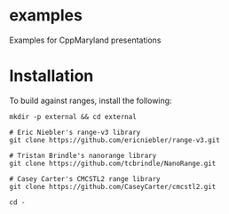 # examples
Examples for CppMaryland presentations

# Installation
To build against ranges, install the following:

```shell
mkdir -p external && cd external

# Eric Niebler's range-v3 library
git clone https://github.com/ericniebler/range-v3.git

# Tristan Brindle's nanorange library
git clone https://github.com/tcbrindle/NanoRange.git

# Casey Carter's CMCSTL2 range library
git clone https://github.com/CaseyCarter/cmcstl2.git

cd -
```

